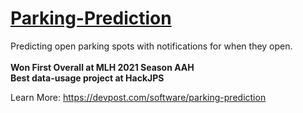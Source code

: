 # <a href="https://innovate-parking.web.app" target="_blank">Parking-Prediction<a/>
Predicting open parking spots with notifications for when they open. 
<br/>
<br/>
<b>Won First Overall at MLH 2021 Season AAH
<br/>
Best data-usage project at HackJPS</b>

Learn More: https://devpost.com/software/parking-prediction
